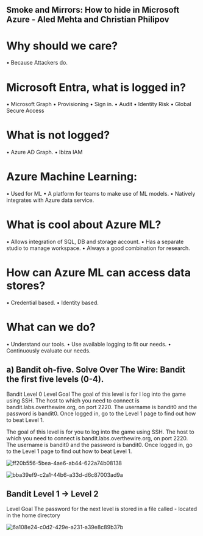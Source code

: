 
## Smoke and Mirrors: How to hide in Microsoft Azure - Aled Mehta and Christian Philipov


# Why should we care?

•	Because Attackers do.

# Microsoft Entra, what is logged in?

•	Microsoft Graph
•	Provisioning 
•	Sign in.
•	Audit
•	Identity Risk
•	Global Secure Access

# What is not logged?

•	Azure AD  Graph.
•	Ibiza IAM


# Azure Machine Learning:

•	Used for ML
•	A platform for teams to make use of ML models.
•	Natively integrates with Azure data service.

# What is cool about Azure ML?

•	Allows integration of SQL, DB and storage account.
•	Has a separate studio to manage workspace.
•	Always a good combination for research.

# How can Azure ML can access data stores?

•	Credential based.
•	Identity based.

# What can we do?

•	Understand our tools.
•	Use available logging to fit our needs. 
•	Continuously evaluate our needs.


## a) Bandit oh-five. Solve Over The Wire: Bandit the first five levels (0-4).


Bandit Level 0
Level Goal
The goal of this level is for I log into the game using SSH. The host to which you need to connect is bandit.labs.overthewire.org, on port 2220. The username is bandit0 and the password is bandit0. Once logged in, go to the Level 1 page to find out how to beat Level 1.



The goal of this level is for you to log into the game using SSH. The host to which you need to connect is bandit.labs.overthewire.org, on port 2220. The username is bandit0 and the password is bandit0. Once logged in, go to the Level 1 page to find out how to beat Level 1.

![ff20b556-5bea-4ae6-ab44-622a74b08138](https://github.com/user-attachments/assets/34823482-52e2-42ba-954b-9ff8fface5f9)


![bba39ef9-c2a1-44b6-a33d-d6c87003ad9a](https://github.com/user-attachments/assets/20e3ab94-c697-4cc8-8154-4ab0c679758a)

## Bandit Level 1 → Level 2
Level Goal
The password for the next level is stored in a file called - located in the home directory

![6a108e24-c0d2-429e-a231-a39e8c89b37b](https://github.com/user-attachments/assets/de9a5dab-779a-44dd-a691-1c3361cba7c8)








